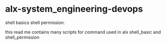 # alx-system_engineering-devops
shell basics
shell permission.

this read me contains many scripts for command used in alx shell_basic and shell_permission 
